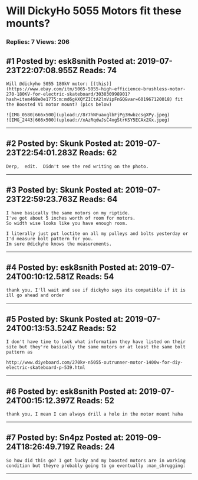 # Will DickyHo 5055 Motors fit these mounts?

### Replies: 7 Views: 206

## \#1 Posted by: esk8snith Posted at: 2019-07-23T22:07:08.955Z Reads: 74

```
Will @dickyho 5055 180kV motor: [(this)](https://www.ebay.com/itm/5065-5055-high-efficience-brushless-motor-270-180KV-for-electric-skateboard/303030998901?hash=item468e0e1775:m:md6gHXQYZICtA2lmVipFnGQ&var=601967120018) fit the Boosted V1 motor mount? (pics below)

![IMG_0580|666x500](upload://8r7hNFuaxglbFjPg3HwbzcsgXPy.jpeg) 
![IMG_2443|666x500](upload://xAzRqdwJsC4xgStrKSY5ECAx2Xx.jpeg)
```

---
## \#2 Posted by: Skunk Posted at: 2019-07-23T22:54:01.283Z Reads: 62

```
Derp,  edit.  Didn't see the red writing on the photo.
```

---
## \#3 Posted by: Skunk Posted at: 2019-07-23T22:59:23.763Z Reads: 64

```
I have basically the same motors on my riptide. 
I've got about 5 inches worth of room for motors. 
So width wise looks like you have enough room.

I literally just put loctite on all my pulleys and bolts yesterday or I'd measure bolt pattern for you. 
Im sure @dickyho knows the measurements.
```

---
## \#4 Posted by: esk8snith Posted at: 2019-07-24T00:10:12.581Z Reads: 54

```
thank you, I'll wait and see if dickyho says its compatible if it is ill go ahead and order
```

---
## \#5 Posted by: Skunk Posted at: 2019-07-24T00:13:53.524Z Reads: 52

```
I don't have time to look what information they have listed on their site but they're basically the same motors or at least the same bolt pattern as

http://www.diyeboard.com/270kv-n5055-outrunner-motor-1400w-for-diy-electric-skateboard-p-539.html
```

---
## \#6 Posted by: esk8snith Posted at: 2019-07-24T00:15:12.397Z Reads: 52

```
thank you, I mean I can always drill a hole in the motor mount haha
```

---
## \#7 Posted by: Sn4pz Posted at: 2019-09-24T18:26:49.719Z Reads: 24

```
So how did this go? I got lucky and my boosted motors are in working condition but theyre probably going to go eventually :man_shrugging:
```

---
